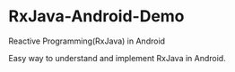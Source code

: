 # RxJava-Android-Demo
Reactive Programming(RxJava) in Android

Easy way to understand and implement RxJava in Android.

